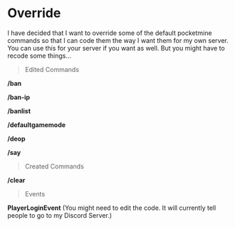 # Override
I have decided that I want to override some of the default pocketmine commands so that I can code them the way I want them for my own server. You can use this for your server if you want as well. But you might have to recode some things...

>Edited Commands

**/ban**

**/ban-ip**

**/banlist**

**/defaultgamemode**

**/deop**

**/say**

>Created Commands

**/clear**

>Events

**PlayerLoginEvent** (You might need to edit the code. It will currently tell people to go to my Discord Server.)

